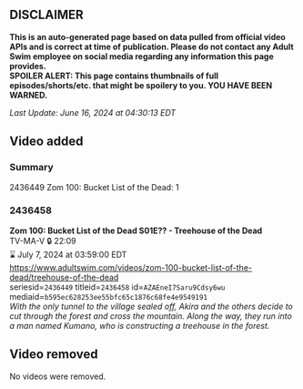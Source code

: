 ## DISCLAIMER
**This is an auto-generated page based on data pulled from official video APIs and is correct at time of publication. Please do not contact any Adult Swim employee on social media regarding any information this page provides.**  
**SPOILER ALERT: This page contains thumbnails of full episodes/shorts/etc. that might be spoilery to you. YOU HAVE BEEN WARNED.**  

_Last Update: June 16, 2024 at 04:30:13 EDT_
## Video added
### Summary
2436449 Zom 100: Bucket List of the Dead: 1  
### 2436458
**Zom 100: Bucket List of the Dead S01E?? - Treehouse of the Dead**  
TV-MA-V 🔒 22:09  
⌛ July 7, 2024 at 03:59:00 EDT  
https://www.adultswim.com/videos/zom-100-bucket-list-of-the-dead/treehouse-of-the-dead  
seriesid=`2436449` titleid=`2436458` id=`AZAEneI7Saru9Cdsy6wu` mediaid=`b595ec628253ee55bfc65c1876c68fe4e9549191`  
_With the only tunnel to the village sealed off, Akira and the others decide to cut through the forest and cross the mountain. Along the way, they run into a man named Kumano, who is constructing a treehouse in the forest._  
## Video removed
No videos were removed.  

